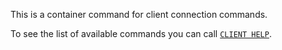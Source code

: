 This is a container command for client connection commands.

To see the list of available commands you can call [`CLIENT HELP`](client-help.md).
